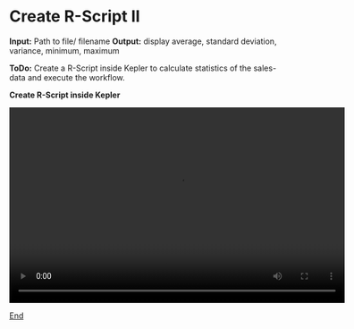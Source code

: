 # Create R-Script II

**Input:** Path to file/ filename
**Output:** display average, standard deviation, variance, minimum, maximum

**ToDo:** Create a R-Script inside Kepler to calculate statistics of the sales-data and execute the workflow.

**Create R-Script inside Kepler**
<p float="middle">
  <video width="600" height="350" controls>
  <source src="./../Video/3_End.mp4" type="video/mp4">
  </video>
</p>

[End](./End.md)
